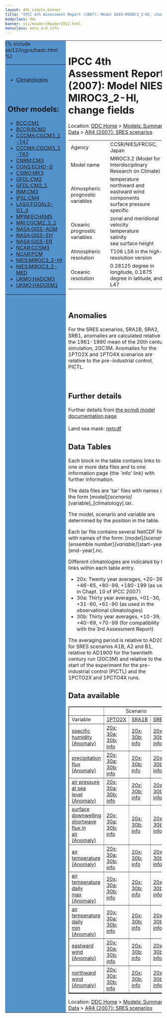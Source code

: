 ```yaml
---
layout: ddc_simple_banner
title: "IPCC 4th Assessment Report (2007): Model NIES-MIROC3_2-HI, change fields"
bodyclass: ddc
banner: ssi/header/Header2012.html
menuclass: auto_ar4_info
---
```



<table width="100%" border="0" cellspacing="0" cellpadding="0" style="border-collapse: collapse;">
<tr style="margin:0;padding:0;border:0;">
<td style="margin:0;padding:0;border:0;height:1pt;width:150pt;background:#5492CD;" valign="top" >

<div id="lh-col2" class="auto_ar4_info">
<table class="menumain" bgcolor="#5492CD" cellspacing="0" width="100%" border="0">
<tr><td>

<br/>
<ul><li><a href="model-NIES-MIROC3_2-HI.html">Climatologies</a></li></ul><br/>

<h2> Other models:</h2>
<ul>
<li><a href="model-BCC-CM1-change.html">BCC:CM1</a></li>
<li><a href="model-BCCR-BCM2-change.html">BCCR:BCM2</a></li>
<li><a href="model-CCCMA-CGCM3_1-T47-change.html">CCCMA:CGCM3_1-T47</a></li>
<li><a href="model-CCCMA-CGCM3_1-T63-change.html">CCCMA:CGCM3_1-T63</a></li>
<li><a href="model-CNRM-CM3-change.html">CNRM:CM3</a></li>
<li><a href="model-CONS-ECHO-G-change.html">CONS:ECHO-G</a></li>
<li><a href="model-CSIRO-MK3-change.html">CSIRO:MK3</a></li>
<li><a href="model-GFDL-CM2-change.html">GFDL:CM2</a></li>
<li><a href="model-GFDL-CM2_1-change.html">GFDL:CM2_1</a></li>
<li><a href="model-INM-CM3-change.html">INM:CM3</a></li>
<li><a href="model-IPSL-CM4-change.html">IPSL:CM4</a></li>
<li><a href="model-LASG-FGOALS-G1_0-change.html">LASG:FGOALS-G1_0</a></li>
<li><a href="model-MPIM-ECHAM5-change.html">MPIM:ECHAM5</a></li>
<li><a href="model-MRI-CGCM2_3_2-change.html">MRI:CGCM2_3_2</a></li>
<li><a href="model-NASA-GISS-AOM-change.html">NASA:GISS-AOM</a></li>
<li><a href="model-NASA-GISS-EH-change.html">NASA:GISS-EH</a></li>
<li><a href="model-NASA-GISS-ER-change.html">NASA:GISS-ER</a></li>
<li><a href="model-NCAR-CCSM3-change.html">NCAR:CCSM3</a></li>
<li><a href="model-NCAR-PCM-change.html">NCAR:PCM</a></li>
<li><a href="model-NIES-MIROC3_2-HI-change.html">NIES:MIROC3_2-HI</a></li>
<li><a href="model-NIES-MIROC3_2-MED-change.html">NIES:MIROC3_2-MED</a></li>
<li><a href="model-UKMO-HADCM3-change.html">UKMO:HADCM3</a></li>
<li><a href="model-UKMO-HADGEM1-change.html">UKMO:HADGEM1</a></li>
</ul>

</td></tr> 
{% include ssi12/logos/badc.html %}
</table>
</div>
</td>
<td><h1>IPCC 4th Assessment Report (2007): Model NIES-MIROC3_2-HI, change fields</h1>

<!-- Breadcrumb1 -->
<div id="breadcrumb1" align="left">
Location: <a href="/index.html">DDC Home</a> > <a href="/sim/gcm_clim/">Models: Summary Data</a>
> <a href="/sim/gcm_clim/SRES_AR4/index.html">AR4 (2007): SRES scenarios</a>
</div>
<!-- End of Breadcrumb1 --><table class="meta-data-table">
<tr>
     <td class="meta-table-col1">Agency</td><td> CCSR/NIES/FRCGC, Japan</td>
</tr>
<tr>
     <td class="meta-table-col1">Model name</td><td> MIROC3.2 (Model for Interdisciplinary Research on Climate)</td>
</tr>
<tr>
     <td class="meta-table-col1">Atmospheric prognostic variables</td><td> temperature<br/>
 northward and eastward wind components<br/>
 surface pressure<br/>
 specific</td>
</tr>
<tr>
     <td class="meta-table-col1">Oceanic prognostic variables</td><td> zonal and meridional velocity<br/>
 temperature<br/>
 salinity<br/>
 sea surface height</td>
</tr>
<tr>
     <td class="meta-table-col1">Atmospheric resolution</td><td> T106 L56 in the high-resolution version</td>
</tr>
<tr>
     <td class="meta-table-col1">Oceanic resolution</td><td> 0.28125 degree in longitude, 0.1875 degree in latitude, and L47</td>
</tr>
</table>

<br/>

<h2>Anomalies</h2>

For the SRES scenarios, SRA1B, SRA2, SRB1, anomalies are calculated relative to
the 1961-1990 mean of the 20th century simulation, 20C3M. Anomalies for the
1PTO2X and 1PTO4X scenarios are relative to the pre-industrial control, PICTL.

<br/>
<h2>Further details</h2>
    Further details from <a href="http://www-pcmdi.llnl.gov/ipcc/model_documentation/ipcc_model_documentation.php">
          the pcmdi model documentation page</a>
<br/>
<br/>Land sea mask: <a href="/cgi-bin/downl/ar4_nc/sftlf/MIHR_sftlf.nc">netcdf</a><br/>
<h2> Data Tables</h2>

Each block in the table contains links to one or more data files and
to one information page (the `info' link) with further information.
<p/>

The data files are 'tar' files with names of the form
[model]_[scenario]_[variable]_[climatology].tar.
<p/>

The model, scenario and variable are determined by the position in
the table.
<p/>

Each tar file contains several NetCDF files with names of the form:
[model]_[scenario]_[ensemble number]_[variable]_[start-year]-[end-year].nc.
<p/>

Different climatologies are indicated by the links within each table entry.
<ul>
<li>20x: Twenty year averages, +20-39, +46-65, +80-99, +180-199 (as used in Chapt. 10 of IPCC 2007)</li>
<li>30a: Thirty year averages, +01-30, +31-60, +61-90 (as used in the observational climatologies)</li>
<li>30b: Thirty year averages, +10-39, +40-69, +70-99 (for compatibility with the 3rd Assessment Report)</li>
</ul>
The averaging period is relative to AD2000 for SRES scenarios A1B, A2 and B1,
relative to AD1900 for the twentieth century run (20C3M) and relative to the
start of the experiment for the pre-industrial control (PICTL) and the
1PCTO2X and 1PCTO4X runs.
<p/>

<h2>Data available</h2>

<table class="data-table"  border="2">
<tr><td></td>
<td colspan="3" align="center">Scenario</td>
</tr>
<tr><td>Variable</td>
      <td><a href="scenario-1PTO2X-change.html">1PTO2X</a></td>
      <td><a href="scenario-SRA1B-change.html">SRA1B</a></td>
      <td><a href="scenario-SRB1-change.html">SRB1</a></td>
</tr>
<tr><td class="data-table-col1"><a href="var-specific_humidity-change.html">specific<br/> humidity (Anomaly)</a></td>
      <td class="data-table-item">
      <a href="/cgi-bin/downl/ar4_nc/huss-change/MIHR_1PTO2X_huss-change_oc20x.tar">20x</a>;
      <a href="/cgi-bin/downl/ar4_nc/huss-change/MIHR_1PTO2X_huss-change_oc30a.tar">30a</a>;
      <a href="/cgi-bin/downl/ar4_nc/huss-change/MIHR_1PTO2X_huss-change_oc30b.tar">30b</a>;
      <a href="/ar4/info/NIES-MIROC3_2-HI_1PTO2X_huss.html">info</a></td>
      <td class="data-table-item">
      <a href="/cgi-bin/downl/ar4_nc/huss-change/MIHR_SRA1B_huss-change_c20x.tar">20x</a>;
      <a href="/cgi-bin/downl/ar4_nc/huss-change/MIHR_SRA1B_huss-change_c30b.tar">30b</a>;
      <a href="/ar4/info/NIES-MIROC3_2-HI_SRA1B_huss.html">info</a></td>
      <td class="data-table-item">
      <a href="/cgi-bin/downl/ar4_nc/huss-change/MIHR_SRB1_huss-change_c20x.tar">20x</a>;
      <a href="/cgi-bin/downl/ar4_nc/huss-change/MIHR_SRB1_huss-change_c30b.tar">30b</a>;
      <a href="/ar4/info/NIES-MIROC3_2-HI_SRB1_huss.html">info</a></td>
</tr>
<tr><td class="data-table-col1"><a href="var-precipitation_flux-change.html">precipitation<br/> flux (Anomaly)</a></td>
      <td class="data-table-item">
      <a href="/cgi-bin/downl/ar4_nc/pr-change/MIHR_1PTO2X_pr-change_oc20x.tar">20x</a>;
      <a href="/cgi-bin/downl/ar4_nc/pr-change/MIHR_1PTO2X_pr-change_oc30a.tar">30a</a>;
      <a href="/cgi-bin/downl/ar4_nc/pr-change/MIHR_1PTO2X_pr-change_oc30b.tar">30b</a>;
      <a href="/ar4/info/NIES-MIROC3_2-HI_1PTO2X_pr.html">info</a></td>
      <td class="data-table-item">
      <a href="/cgi-bin/downl/ar4_nc/pr-change/MIHR_SRA1B_pr-change_c20x.tar">20x</a>;
      <a href="/cgi-bin/downl/ar4_nc/pr-change/MIHR_SRA1B_pr-change_c30b.tar">30b</a>;
      <a href="/ar4/info/NIES-MIROC3_2-HI_SRA1B_pr.html">info</a></td>
      <td class="data-table-item">
      <a href="/cgi-bin/downl/ar4_nc/pr-change/MIHR_SRB1_pr-change_c20x.tar">20x</a>;
      <a href="/cgi-bin/downl/ar4_nc/pr-change/MIHR_SRB1_pr-change_c30b.tar">30b</a>;
      <a href="/ar4/info/NIES-MIROC3_2-HI_SRB1_pr.html">info</a></td>
</tr>
<tr><td class="data-table-col1"><a href="var-air_pressure_at_sea_level-change.html">air pressure at sea<br/> level (Anomaly)</a></td>
      <td class="data-table-item">
      <a href="/cgi-bin/downl/ar4_nc/psl-change/MIHR_1PTO2X_psl-change_oc20x.tar">20x</a>;
      <a href="/cgi-bin/downl/ar4_nc/psl-change/MIHR_1PTO2X_psl-change_oc30a.tar">30a</a>;
      <a href="/cgi-bin/downl/ar4_nc/psl-change/MIHR_1PTO2X_psl-change_oc30b.tar">30b</a>;
      <a href="/ar4/info/NIES-MIROC3_2-HI_1PTO2X_psl.html">info</a></td>
      <td class="data-table-item">
      <a href="/cgi-bin/downl/ar4_nc/psl-change/MIHR_SRA1B_psl-change_c20x.tar">20x</a>;
      <a href="/cgi-bin/downl/ar4_nc/psl-change/MIHR_SRA1B_psl-change_c30b.tar">30b</a>;
      <a href="/ar4/info/NIES-MIROC3_2-HI_SRA1B_psl.html">info</a></td>
      <td class="data-table-item">
      <a href="/cgi-bin/downl/ar4_nc/psl-change/MIHR_SRB1_psl-change_c20x.tar">20x</a>;
      <a href="/cgi-bin/downl/ar4_nc/psl-change/MIHR_SRB1_psl-change_c30b.tar">30b</a>;
      <a href="/ar4/info/NIES-MIROC3_2-HI_SRB1_psl.html">info</a></td>
</tr>
<tr><td class="data-table-col1"><a href="var-surface_downwelling_shortwave_flux_in_air-change.html">surface downwelling<br/> shortwave flux in<br/> air (Anomaly)</a></td>
      <td class="data-table-item">
      <a href="/cgi-bin/downl/ar4_nc/rsds-change/MIHR_1PTO2X_rsds-change_oc20x.tar">20x</a>;
      <a href="/cgi-bin/downl/ar4_nc/rsds-change/MIHR_1PTO2X_rsds-change_oc30a.tar">30a</a>;
      <a href="/cgi-bin/downl/ar4_nc/rsds-change/MIHR_1PTO2X_rsds-change_oc30b.tar">30b</a>;
      <a href="/ar4/info/NIES-MIROC3_2-HI_1PTO2X_rsds.html">info</a></td>
      <td class="data-table-item">
      <a href="/cgi-bin/downl/ar4_nc/rsds-change/MIHR_SRA1B_rsds-change_c20x.tar">20x</a>;
      <a href="/cgi-bin/downl/ar4_nc/rsds-change/MIHR_SRA1B_rsds-change_c30b.tar">30b</a>;
      <a href="/ar4/info/NIES-MIROC3_2-HI_SRA1B_rsds.html">info</a></td>
      <td class="data-table-item">
      <a href="/cgi-bin/downl/ar4_nc/rsds-change/MIHR_SRB1_rsds-change_c20x.tar">20x</a>;
      <a href="/cgi-bin/downl/ar4_nc/rsds-change/MIHR_SRB1_rsds-change_c30b.tar">30b</a>;
      <a href="/ar4/info/NIES-MIROC3_2-HI_SRB1_rsds.html">info</a></td>
</tr>
<tr><td class="data-table-col1"><a href="var-air_temperature-change.html">air<br/> temperature (Anomaly)</a></td>
      <td class="data-table-item">
      <a href="/cgi-bin/downl/ar4_nc/tas-change/MIHR_1PTO2X_tas-change_oc20x.tar">20x</a>;
      <a href="/cgi-bin/downl/ar4_nc/tas-change/MIHR_1PTO2X_tas-change_oc30a.tar">30a</a>;
      <a href="/cgi-bin/downl/ar4_nc/tas-change/MIHR_1PTO2X_tas-change_oc30b.tar">30b</a>;
      <a href="/ar4/info/NIES-MIROC3_2-HI_1PTO2X_tas.html">info</a></td>
      <td class="data-table-item">
      <a href="/cgi-bin/downl/ar4_nc/tas-change/MIHR_SRA1B_tas-change_c20x.tar">20x</a>;
      <a href="/cgi-bin/downl/ar4_nc/tas-change/MIHR_SRA1B_tas-change_c30b.tar">30b</a>;
      <a href="/ar4/info/NIES-MIROC3_2-HI_SRA1B_tas.html">info</a></td>
      <td class="data-table-item">
      <a href="/cgi-bin/downl/ar4_nc/tas-change/MIHR_SRB1_tas-change_c20x.tar">20x</a>;
      <a href="/cgi-bin/downl/ar4_nc/tas-change/MIHR_SRB1_tas-change_c30b.tar">30b</a>;
      <a href="/ar4/info/NIES-MIROC3_2-HI_SRB1_tas.html">info</a></td>
</tr>
<tr><td class="data-table-col1"><a href="var-air_temperature_daily_max-change.html">air temperature daily<br/> max (Anomaly)</a></td>
      <td class="data-table-item">
      <a href="/cgi-bin/downl/ar4_nc/tasmax-change/MIHR_1PTO2X_tasmax-change_oc20x.tar">20x</a>;
      <a href="/cgi-bin/downl/ar4_nc/tasmax-change/MIHR_1PTO2X_tasmax-change_oc30a.tar">30a</a>;
      <a href="/cgi-bin/downl/ar4_nc/tasmax-change/MIHR_1PTO2X_tasmax-change_oc30b.tar">30b</a>;
      <a href="/ar4/info/NIES-MIROC3_2-HI_1PTO2X_tasmax.html">info</a></td>
      <td class="data-table-item">
      <a href="/cgi-bin/downl/ar4_nc/tasmax-change/MIHR_SRA1B_tasmax-change_c20x.tar">20x</a>;
      <a href="/cgi-bin/downl/ar4_nc/tasmax-change/MIHR_SRA1B_tasmax-change_c30b.tar">30b</a>;
      <a href="/ar4/info/NIES-MIROC3_2-HI_SRA1B_tasmax.html">info</a></td>
      <td class="data-table-item">
      <a href="/cgi-bin/downl/ar4_nc/tasmax-change/MIHR_SRB1_tasmax-change_c20x.tar">20x</a>;
      <a href="/cgi-bin/downl/ar4_nc/tasmax-change/MIHR_SRB1_tasmax-change_c30b.tar">30b</a>;
      <a href="/ar4/info/NIES-MIROC3_2-HI_SRB1_tasmax.html">info</a></td>
</tr>
<tr><td class="data-table-col1"><a href="var-air_temperature_daily_min-change.html">air temperature daily<br/> min (Anomaly)</a></td>
      <td class="data-table-item">
      <a href="/cgi-bin/downl/ar4_nc/tasmin-change/MIHR_1PTO2X_tasmin-change_oc20x.tar">20x</a>;
      <a href="/cgi-bin/downl/ar4_nc/tasmin-change/MIHR_1PTO2X_tasmin-change_oc30a.tar">30a</a>;
      <a href="/cgi-bin/downl/ar4_nc/tasmin-change/MIHR_1PTO2X_tasmin-change_oc30b.tar">30b</a>;
      <a href="/ar4/info/NIES-MIROC3_2-HI_1PTO2X_tasmin.html">info</a></td>
      <td class="data-table-item">
      <a href="/cgi-bin/downl/ar4_nc/tasmin-change/MIHR_SRA1B_tasmin-change_c20x.tar">20x</a>;
      <a href="/cgi-bin/downl/ar4_nc/tasmin-change/MIHR_SRA1B_tasmin-change_c30b.tar">30b</a>;
      <a href="/ar4/info/NIES-MIROC3_2-HI_SRA1B_tasmin.html">info</a></td>
      <td class="data-table-item">
      <a href="/cgi-bin/downl/ar4_nc/tasmin-change/MIHR_SRB1_tasmin-change_c20x.tar">20x</a>;
      <a href="/cgi-bin/downl/ar4_nc/tasmin-change/MIHR_SRB1_tasmin-change_c30b.tar">30b</a>;
      <a href="/ar4/info/NIES-MIROC3_2-HI_SRB1_tasmin.html">info</a></td>
</tr>
<tr><td class="data-table-col1"><a href="var-eastward_wind-change.html">eastward wind (Anomaly)</a></td>
      <td class="data-table-item">
      <a href="/cgi-bin/downl/ar4_nc/uas-change/MIHR_1PTO2X_uas-change_oc20x.tar">20x</a>;
      <a href="/cgi-bin/downl/ar4_nc/uas-change/MIHR_1PTO2X_uas-change_oc30a.tar">30a</a>;
      <a href="/cgi-bin/downl/ar4_nc/uas-change/MIHR_1PTO2X_uas-change_oc30b.tar">30b</a>;
      <a href="/ar4/info/NIES-MIROC3_2-HI_1PTO2X_uas.html">info</a></td>
      <td class="data-table-item">
      <a href="/cgi-bin/downl/ar4_nc/uas-change/MIHR_SRA1B_uas-change_c20x.tar">20x</a>;
      <a href="/cgi-bin/downl/ar4_nc/uas-change/MIHR_SRA1B_uas-change_c30b.tar">30b</a>;
      <a href="/ar4/info/NIES-MIROC3_2-HI_SRA1B_uas.html">info</a></td>
      <td class="data-table-item">
      <a href="/cgi-bin/downl/ar4_nc/uas-change/MIHR_SRB1_uas-change_c20x.tar">20x</a>;
      <a href="/cgi-bin/downl/ar4_nc/uas-change/MIHR_SRB1_uas-change_c30b.tar">30b</a>;
      <a href="/ar4/info/NIES-MIROC3_2-HI_SRB1_uas.html">info</a></td>
</tr>
<tr><td class="data-table-col1"><a href="var-northward_wind-change.html">northward wind (Anomaly)</a></td>
      <td class="data-table-item">
      <a href="/cgi-bin/downl/ar4_nc/vas-change/MIHR_1PTO2X_vas-change_oc20x.tar">20x</a>;
      <a href="/cgi-bin/downl/ar4_nc/vas-change/MIHR_1PTO2X_vas-change_oc30a.tar">30a</a>;
      <a href="/cgi-bin/downl/ar4_nc/vas-change/MIHR_1PTO2X_vas-change_oc30b.tar">30b</a>;
      <a href="/ar4/info/NIES-MIROC3_2-HI_1PTO2X_vas.html">info</a></td>
      <td class="data-table-item">
      <a href="/cgi-bin/downl/ar4_nc/vas-change/MIHR_SRA1B_vas-change_c20x.tar">20x</a>;
      <a href="/cgi-bin/downl/ar4_nc/vas-change/MIHR_SRA1B_vas-change_c30b.tar">30b</a>;
      <a href="/ar4/info/NIES-MIROC3_2-HI_SRA1B_vas.html">info</a></td>
      <td class="data-table-item">
      <a href="/cgi-bin/downl/ar4_nc/vas-change/MIHR_SRB1_vas-change_c20x.tar">20x</a>;
      <a href="/cgi-bin/downl/ar4_nc/vas-change/MIHR_SRB1_vas-change_c30b.tar">30b</a>;
      <a href="/ar4/info/NIES-MIROC3_2-HI_SRB1_vas.html">info</a></td>
</tr>
</table>

<!-- Breadcrumb2 -->
<div id="breadcrumb2" align="left">
Location: <a href="/index.html">DDC Home</a> > <a href="/sim/gcm_clim/">Models: Summary Data</a>
> <a href="/sim/gcm_clim/SRES_AR4/index.html">AR4 (2007): SRES scenarios</a>
</div>
<!-- End of Breadcrumb2 --></td></tr></table>
